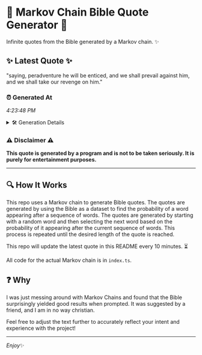 # 📖 Markov Chain Bible Quote Generator 📖

Infinite quotes from the Bible generated by a Markov chain. ✨

## ✨ Latest Quote ✨
"saying, peradventure he will be enticed, and we shall prevail against him, and we shall take our revenge on him."

### ⏰ Generated At
*4:23:48 PM*

<details>
    <summary>🛠️ Generation Details</summary>
    <p>
        <strong>🌱 Seed:</strong> saying,<br>
        <strong>🔄 Iterations:</strong> 19<br>
        <strong>📜 Context History:</strong><br>[ saying, ]: peradventure<br>[ saying,, peradventure ]: he<br>[ saying,, peradventure, he ]: will<br>[ saying,, peradventure, he, will ]: be<br>[ saying,, peradventure, he, will, be ]: enticed,<br>[ saying,, peradventure, he, will, be, enticed, ]: and<br>[ peradventure, he, will, be, enticed,, and ]: we<br>[ he, will, be, enticed,, and, we ]: shall<br>[ will, be, enticed,, and, we, shall ]: prevail<br>[ be, enticed,, and, we, shall, prevail ]: against<br>[ enticed,, and, we, shall, prevail, against ]: him,<br>[ and, we, shall, prevail, against, him, ]: and<br>[ we, shall, prevail, against, him,, and ]: we<br>[ shall, prevail, against, him,, and, we ]: shall<br>[ prevail, against, him,, and, we, shall ]: take<br>[ against, him,, and, we, shall, take ]: our<br>[ him,, and, we, shall, take, our ]: revenge<br>[ and, we, shall, take, our, revenge ]: on<br>[ we, shall, take, our, revenge, on ]: him.<br>
    </p>
</details>

### ⚠️ Disclaimer ⚠️
**This quote is generated by a program and is not to be taken seriously. It is purely for entertainment purposes.**

---

## 🔍 How It Works

This repo uses a Markov chain to generate Bible quotes. The quotes are generated by using the Bible as a dataset to find the probability of a word appearing after a sequence of words. The quotes are generated by starting with a random word and then selecting the next word based on the probability of it appearing after the current sequence of words. This process is repeated until the desired length of the quote is reached.

This repo will update the latest quote in this README every 10 minutes. ⏳

All code for the actual Markov chain is in `index.ts`.

## ❓ Why

I was just messing around with Markov Chains and found that the Bible surprisingly yielded good results when prompted. 
It was suggested by a friend, and I am in no way christian.

Feel free to adjust the text further to accurately reflect your intent and experience with the project!

---

*Enjoy*✨
